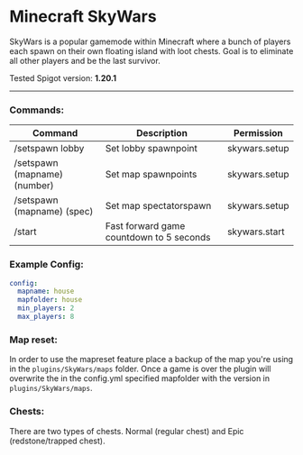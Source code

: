 # Minecraft SkyWars

SkyWars is a popular gamemode within Minecraft where a bunch of players each spawn on their own floating island with loot chests. Goal is to eliminate all other players and be the last survivor.

Tested Spigot version: <b>1.20.1</b>

---

### Commands:

| Command                      | Description                              | Permission    |
| ---------------------------- | ---------------------------------------- | ------------- |
| /setspawn lobby              | Set lobby spawnpoint                     | skywars.setup |
| /setspawn (mapname) (number) | Set map spawnpoints                      | skywars.setup |
| /setspawn (mapname) (spec)   | Set map spectatorspawn                   | skywars.setup |
| /start                       | Fast forward game countdown to 5 seconds | skywars.start |

### Example Config:

```yaml
config:
  mapname: house
  mapfolder: house
  min_players: 2
  max_players: 8
```

### Map reset:

In order to use the mapreset feature place a backup of the map you're using in the <code>plugins/SkyWars/maps</code> folder. Once a game is over the plugin will overwrite the in the config.yml specified mapfolder with the version in <code>plugins/SkyWars/maps</code>.

### Chests:

There are two types of chests. Normal (regular chest) and Epic (redstone/trapped chest).
